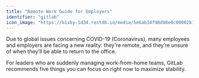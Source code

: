 ```yaml
---
title: "Remote Work Guide for Employers"
identifier: "gitlab"
icon_image: "https://bixby-1d34.restdb.io/media/5e6ab14f98d98e0c00002b16"
---
```

Due to global issues concerning COVID-19 (Coronavirus), many employees and employers are facing a new reality: they're remote, and they’re unsure of when they’ll be able to return to the office.

For leaders who are suddenly managing work-from-home teams, GitLab recommends five things you can focus on right now to maximize stability.